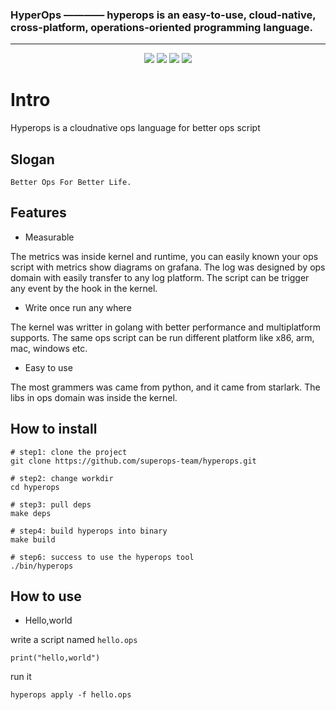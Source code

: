 ### HyperOps ———— hyperops is an easy-to-use, cloud-native, cross-platform, operations-oriented programming language.
----

<p align="center">
    <a href="https://godoc.org/github.com/superops-team/hyperops"><img src="https://godoc.org/github.com/superops-team/hyperops?status.svg"/></a>
    <a href="https://github.com/superops-team/hyperops"><img src="https://img.shields.io/badge/release-v0.1.3-blue"/></a>
    <a href="https://goreportcard.com/report/github.com/superops-team/hyperops"><img src="https://goreportcard.com/badge/github.com/superops-team/hyperops"/></a>
    <a href="https://github.com/avelino/awesome-go"><img src="https://awesome.re/mentioned-badge.svg"/></a>
</p>

# Intro

Hyperops is a cloudnative ops language for better ops script

## Slogan

```
Better Ops For Better Life.
```

## Features

* Measurable

The metrics was inside kernel and runtime, you can easily known your ops script with metrics show diagrams on grafana.
The log was designed by ops domain with easily transfer to any log platform.
The script can be trigger any event by the hook in the kernel.

* Write once run any where

The kernel was writter in golang with better performance and multiplatform supports.
The same ops script can be run different platform like x86, arm, mac, windows etc.

* Easy to use

The most grammers was came from python, and it came from starlark.
The libs in ops domain was inside the kernel.


## How to install

```
# step1: clone the project
git clone https://github.com/superops-team/hyperops.git

# step2: change workdir
cd hyperops

# step3: pull deps
make deps

# step4: build hyperops into binary
make build

# step6: success to use the hyperops tool
./bin/hyperops
```

## How to use

* Hello,world

write a script named `hello.ops`

```
print("hello,world")
```

run it

```
hyperops apply -f hello.ops
```
